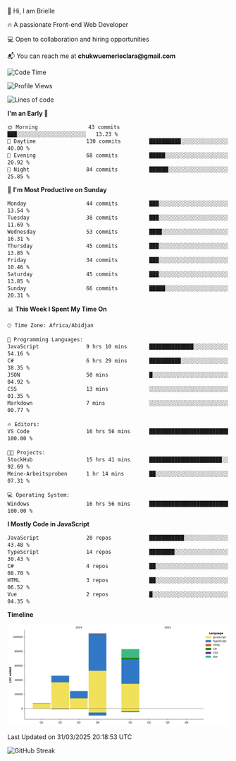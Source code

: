 <div align="left">
  <p>👋 Hi, I am Brielle</p>
  <p>🔥 A passionate Front-end Web Developer</p>
  <p>💻 Open to collaboration and hiring opportunities</p>
  <p>📬 You can reach me at <strong>chukwuemerieclara@gmail.com</strong></p>
</div>


 
 <!--START_SECTION:waka-->
![Code Time](http://img.shields.io/badge/Code%20Time-565%20hrs%2018%20mins-blue)

![Profile Views](http://img.shields.io/badge/Profile%20Views-8-blue)

![Lines of code](https://img.shields.io/badge/From%20Hello%20World%20I%27ve%20Written-264.5%20thousand%20lines%20of%20code-blue)

**I'm an Early 🐤** 

```text
🌞 Morning                43 commits          ███░░░░░░░░░░░░░░░░░░░░░░   13.23 % 
🌆 Daytime                130 commits         ██████████░░░░░░░░░░░░░░░   40.00 % 
🌃 Evening                68 commits          █████░░░░░░░░░░░░░░░░░░░░   20.92 % 
🌙 Night                  84 commits          ██████░░░░░░░░░░░░░░░░░░░   25.85 % 
```
📅 **I'm Most Productive on Sunday** 

```text
Monday                   44 commits          ███░░░░░░░░░░░░░░░░░░░░░░   13.54 % 
Tuesday                  38 commits          ███░░░░░░░░░░░░░░░░░░░░░░   11.69 % 
Wednesday                53 commits          ████░░░░░░░░░░░░░░░░░░░░░   16.31 % 
Thursday                 45 commits          ███░░░░░░░░░░░░░░░░░░░░░░   13.85 % 
Friday                   34 commits          ███░░░░░░░░░░░░░░░░░░░░░░   10.46 % 
Saturday                 45 commits          ███░░░░░░░░░░░░░░░░░░░░░░   13.85 % 
Sunday                   66 commits          █████░░░░░░░░░░░░░░░░░░░░   20.31 % 
```


📊 **This Week I Spent My Time On** 

```text
🕑︎ Time Zone: Africa/Abidjan

💬 Programming Languages: 
JavaScript               9 hrs 10 mins       ██████████████░░░░░░░░░░░   54.16 % 
C#                       6 hrs 29 mins       ██████████░░░░░░░░░░░░░░░   38.35 % 
JSON                     50 mins             █░░░░░░░░░░░░░░░░░░░░░░░░   04.92 % 
CSS                      13 mins             ░░░░░░░░░░░░░░░░░░░░░░░░░   01.35 % 
Markdown                 7 mins              ░░░░░░░░░░░░░░░░░░░░░░░░░   00.77 % 

🔥 Editors: 
VS Code                  16 hrs 56 mins      █████████████████████████   100.00 % 

🐱‍💻 Projects: 
StockHub                 15 hrs 41 mins      ███████████████████████░░   92.69 % 
Meine-Arbeitsproben      1 hr 14 mins        ██░░░░░░░░░░░░░░░░░░░░░░░   07.31 % 

💻 Operating System: 
Windows                  16 hrs 56 mins      █████████████████████████   100.00 % 
```

**I Mostly Code in JavaScript** 

```text
JavaScript               20 repos            ███████████░░░░░░░░░░░░░░   43.48 % 
TypeScript               14 repos            ████████░░░░░░░░░░░░░░░░░   30.43 % 
C#                       4 repos             ██░░░░░░░░░░░░░░░░░░░░░░░   08.70 % 
HTML                     3 repos             ██░░░░░░░░░░░░░░░░░░░░░░░   06.52 % 
Vue                      2 repos             █░░░░░░░░░░░░░░░░░░░░░░░░   04.35 % 
```



**Timeline**

![Lines of Code chart](https://raw.githubusercontent.com/Brielle28/Brielle28/main/assets/bar_graph.png)


 Last Updated on 31/03/2025 20:18:53 UTC
<!--END_SECTION:waka-->

![GitHub Streak](https://github-readme-streak-stats.herokuapp.com/?user=Brielle28)



